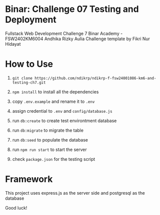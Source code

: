 # Binar: Challenge 07 Testing and Deployment 
Fullstack Web Development Challenge 7 Binar Academy - FSW2402KM6004 Andhika Rizky Aulia
Challenge template by Fikri Nur Hidayat

# How to Use
1. `git clone https://github.com/ndikrp/ndikrp-f-fsw24001086-km6-and-testing-ch7.git`

2. `npm install` to install all the dependencies

3. copy `.env.example` and rename it to `.env`

4. assign credential to `.env` and `config/database.js`

5. run `db:create` to create test environtment database

6. run `db:migrate` to migrate the table

7. run `db:seed` to populate the database 

8. run `npm run start` to start the server

9. check `package.json` for the testing script

# Framework
This project uses express.js as the server side and postgresql as the database

Good luck!
